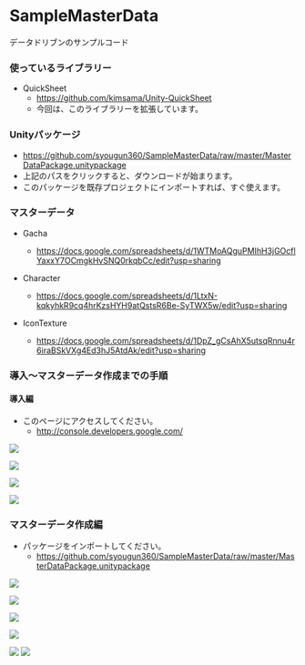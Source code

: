# SampleMasterData
データドリブンのサンプルコード

### 使っているライブラリー
* QuickSheet
  * https://github.com/kimsama/Unity-QuickSheet
  * 今回は、このライブラリーを拡張しています。

### Unityパッケージ
* https://github.com/syougun360/SampleMasterData/raw/master/MasterDataPackage.unitypackage
* 上記のパスをクリックすると、ダウンロードが始まります。
* このパッケージを既存プロジェクトにインポートすれば、すぐ使えます。

### マスターデータ
* Gacha
  * https://docs.google.com/spreadsheets/d/1WTMoAQguPMIhH3jGOcflYaxxY7OCmgkHvSNQ0rkqbCc/edit?usp=sharing
 
* Character
  * https://docs.google.com/spreadsheets/d/1LtxN-kqkyhkR9cq4hrKzsHYH9atQstsR6Be-SyTWX5w/edit?usp=sharing

* IconTexture
  * https://docs.google.com/spreadsheets/d/1DpZ_gCsAhX5utsqRnnu4r6iraBSkVXg4Ed3hJ5AtdAk/edit?usp=sharing

### 導入〜マスターデータ作成までの手順
#### 導入編
* このページにアクセスしてください。
  * http://console.developers.google.com/

![](https://github.com/syougun360/SampleMasterData/blob/master/Image/readme_1.png?raw=true)

![](https://github.com/syougun360/SampleMasterData/blob/master/Image/readme_2.png?raw=true)

![](https://github.com/syougun360/SampleMasterData/blob/master/Image/readme_3.png?raw=true)

![](https://github.com/syougun360/SampleMasterData/blob/master/Image/readme_4.png?raw=true)

### マスターデータ作成編
* パッケージをインポートしてください。
  * https://github.com/syougun360/SampleMasterData/raw/master/MasterDataPackage.unitypackage
  
![](https://github.com/syougun360/SampleMasterData/blob/master/Image/readme_5.png?raw=true)

![](https://github.com/syougun360/SampleMasterData/blob/master/Image/readme_6.png?raw=true)

![](https://github.com/syougun360/SampleMasterData/blob/master/Image/readme_7.png?raw=true)

![](https://github.com/syougun360/SampleMasterData/blob/master/Image/readme_8.png?raw=true)

![](https://github.com/syougun360/SampleMasterData/blob/master/Image/readme_9.png?raw=true)
![](https://github.com/syougun360/SampleMasterData/blob/master/Image/readme_10.png?raw=true)
